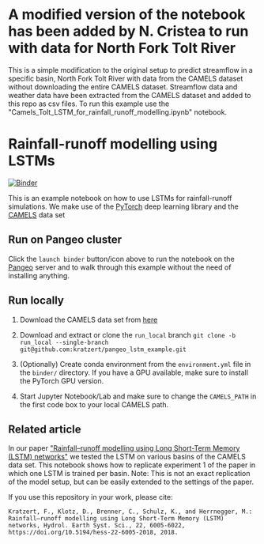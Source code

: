 
# A modified version of the notebook has been added by N. Cristea to run with data for North Fork Tolt River 

This is a simple modification to the original setup to predict streamflow in a specific basin, North Fork Tolt River with data from the CAMELS dataset without downloading the entire CAMELS dataset. Streamflow data and weather data have been extracted from the CAMELS dataset and added to this repo as csv files. To run this example use the "Camels_Tolt_LSTM_for_rainfall_runoff_modelling.ipynb" notebook. 


# Rainfall-runoff modelling using LSTMs

[![Binder](https://binder.pangeo.io/badge_logo.svg)](https://binder.pangeo.io/v2/gh/kratzert/pangeo_lstm_example/master)

This is an example notebook on how to use LSTMs for rainfall-runoff simulations. We make use of the [PyTorch](https://pytorch.org/) deep learning library and the [CAMELS](https://ral.ucar.edu/solutions/products/camels) data set

## Run on Pangeo cluster
Click the `launch binder` button/icon above to run the notebook on the [Pangeo](https://pangeo.io/) server and to walk through this example without the need of installing anything.

## Run locally

1. Download the CAMELS data set from [here](https://ral.ucar.edu/solutions/products/camels)

2. Download and extract or clone the `run_local` branch `git clone -b run_local --single-branch git@github.com:kratzert/pangeo_lstm_example.git`

3. (Optionally) Create conda environment from the `environment.yml` file in the `binder/` directory. If you have a GPU available, make sure to install the PyTorch GPU version.

4. Start Jupyter Notebook/Lab and make sure to change the `CAMELS_PATH` in the first code box to your local CAMELS path.

## Related article
In our paper ["Rainfall–runoff modelling using Long Short-Term Memory (LSTM) networks"](https://www.hydrol-earth-syst-sci.net/22/6005/2018/) we tested the LSTM on various basins of the CAMELS data set. This notebook shows how to replicate experiment 1 of the paper in which one LSTM is trained per basin. Note: This is not an exact replication of the model setup, but can be easily extended to the settings of the paper.

If you use this repository in your work, please cite:
```
Kratzert, F., Klotz, D., Brenner, C., Schulz, K., and Herrnegger, M.: Rainfall–runoff modelling using Long Short-Term Memory (LSTM) networks, Hydrol. Earth Syst. Sci., 22, 6005-6022, https://doi.org/10.5194/hess-22-6005-2018, 2018. 
```